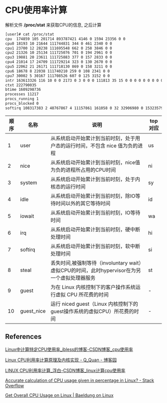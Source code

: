 # CPU使用率计算

解析文件 **/proc/stat** 来获取CPU的信息, 之后计算

```bash
[user]# cat /proc/stat 
cpu  174859 105 201714 893787421 4146 0 1594 23356 0 0
cpu0 18193 10 21644 111744831 344 0 461 2340 0 0
cpu1 23700 12 28238 111695548 662 0 258 3846 0 0
cpu2 21326 10 25134 111725076 701 0 194 2961 0 0
cpu3 19881 20 23611 111725883 377 0 157 2833 0 0
cpu4 21014 17 24709 111729214 323 0 130 2670 0 0
cpu5 22062 21 26171 111718130 869 0 158 3211 0 0
cpu6 18678 8 22038 111740210 259 0 108 2341 0 0
cpu7 30002 5 30167 111708526 607 0 125 3152 0 0
intr 163613326 116 10 0 0 2173 0 3 0 0 0 111813 35 15 0 0 0 0 0 0 0 0 0 0 0 0 159179 0 1834627 3 100631 4 79366 3 599766 3 2233999 3 176678 17 1150171 2 4629842 39 0 0 0 0 0 0 0 0 0 0 0 0 0 0 0 0 0 0 0 0 0 0 0 0 0 0 0 0 0 0 0 0 0 0 0 0 0 0 0 0 0 0 0 0 0 0 0 0 0 0 0 0 0 0 0 0 0 0 0 0 0 0 0 0 0 0 0 0 0 0 0 0 0 0 0 0 0 0 0 0 0 0 0 0 0 0 0 0 0 0 0 0 0 0 0 0 0 0 0 0 0 0 0 0 0 0 0 0 0 0 0 0 0 0 0 0 0 0 0 0 0 0 0 0 0 0 0 0 0 0 0 0 0 0 0 0 0 0 0 0 0 0 0 0 0 0 0 0 0 0 0 0 0 0 0 0 0 0 0 0 0 0 0 0 0 0 0 0 0 0 0 0 0 0 0 0 0 0 0 0 0 0 0 0 0 0 0 0 0 0 0 0 0 0 0 0 0 0 0 0 0 0 0 0 0 0 0 0 0 0 0 0 0 0 0 0 0 0 0 0 0 0 0 0 0 0 0 0 0 0 0 0 0 0 0 0 0 0 0 0 0 0 0 0 0 0 0 0 0 0 0 0 0 0 0 0 0 0 0 0 0 0 0 0 0 0 0 0 0 0 0 0 0 0 0 0 0 0 0 0 0 0 0 0 0 0 0 0 0 0 0 0 0 0 0 0 0 0 0 0 0 0 0 0 0 0 0 0 0 0 0 0 0 0 0 0 0 0 0 0 0 0 0 0 0 0 0 0 0 0 0 0 0 0 0 0 0 0 0 0 0 0 0 0 0 0 0 0 0 0 0 0 0 0 0 0 0 0 0 0 0 0 0 0 0 0 0 0 0 0 0 0 0 0 0 0 0 0 0 0 0 0 0 0 0 0 0 0 0 0 0 0 0 0 0 0 0 0 0 0 0 0 0 0 0 0 0 0 0 0 0 0 0 0 0 0 0 0 0 0 0 0 0 0 0 0 0 0 0 0 0 0 0 0 0 0 0 0 0 0 0 0 0 0 0
ctxt 222790035
btime 1609298736
processes 11217
procs_running 1
procs_blocked 0
softirq 108317383 2 48767867 4 11157861 161058 0 32 32906980 0 15323579
```

| 顺序  | 名称         | 说明                                                            | top对应 |
| --- | ---------- | ------------------------------------------------------------- | ----- |
| 1   | user       | 从系统启动开始累计到当前时刻，处于用户态的运行时间，不包含 nice 值为负的进程                     | us    |
| 2   | nice       | 从系统启动开始累计到当前时刻，nice值为负的进程所占用的CPU时间                            | ni    |
| 3   | system     | 从系统启动开始累计到当前时刻，处于内核态的运行时间                                     | sy    |
| 4   | idle       | 从系统启动开始累计到当前时刻，除IO等待时间以外的其它等待时间                               | id    |
| 5   | iowait     | 从系统启动开始累计到当前时刻，IO等待时间                                         | wa    |
| 6   | irq        | 从系统启动开始累计到当前时刻，硬中断处理时间                                        | hi    |
| 7   | softirq    | 从系统启动开始累计到当前时刻，软中断处理时间                                        | si    |
| 8   | steal      | 丢失时间,被强制等待（involuntary wait）虚拟CPU的时间，此时hypervisor在为另一个虚拟处理器服务 | st    |
| 9   | guest      | 为在 Linux 内核控制下的客户操作系统运行虚拟 CPU 所花费的时间                          | -     |
| 10  | guest_nice | 运行 niced guest（Linux 内核控制下的guest操作系统的虚拟CPU）所花费的时间             | -     |

## References

[Linux中计算特定CPU使用率_ibless的博客-CSDN博客_cpu使用率](https://blog.csdn.net/ibless/article/details/85177175)

[Linux CPU利用率计算原理及内核实现 - Q_Quan - 博客园](https://www.cnblogs.com/qquan/articles/4686422.html)

[LINUX CPU利用率计算_浮白-CSDN博客_linux计算cpu使用率](https://blog.csdn.net/turkeyzhou/article/details/6709953)

[Accurate calculation of CPU usage given in percentage in Linux? - Stack Overflow](https://stackoverflow.com/questions/23367857/accurate-calculation-of-cpu-usage-given-in-percentage-in-linux)

[Get Overall CPU Usage on Linux | Baeldung on Linux](https://www.baeldung.com/linux/get-cpu-usage)


